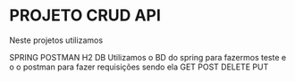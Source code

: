 # PROJETO CRUD API
Neste projetos utilizamos

SPRING
POSTMAN
H2 DB Utilizamos o BD do spring para fazermos teste e o o postman para fazer requisições sendo ela GET POST DELETE PUT
